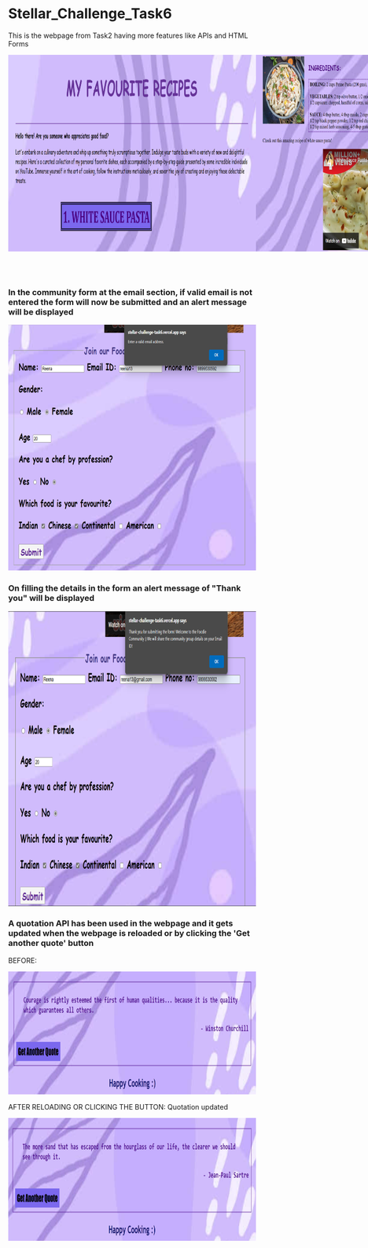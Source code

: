 # Stellar_Challenge_Task6
This is the webpage from Task2 having more features like APIs and HTML Forms
<div style="display: flex; justify-content: space-between;">
  <img src="https://github.com/rkaur9603/Stellar_Challenge_Task6/blob/3e276c4edd3c42af0333106d0ee686a680173a90/img/Screenshot%202023-12-31%20213725.png" alt="Image 1" width="800" height="400">
  <img src="https://github.com/rkaur9603/Stellar_Challenge_Task6/blob/3e276c4edd3c42af0333106d0ee686a680173a90/img/Screenshot%202023-12-31%20213746.png" alt="Image 2" width="800" height="400">
  <img src="https://github.com/rkaur9603/Stellar_Challenge_Task6/blob/3e276c4edd3c42af0333106d0ee686a680173a90/img/Screenshot%202023-12-31%20213811.png" alt="Image 3" width="800" height="350">
  <img src="https://github.com/rkaur9603/Stellar_Challenge_Task6/blob/3e276c4edd3c42af0333106d0ee686a680173a90/img/Screenshot%202023-12-31%20213841.png" alt="Image 4" width="800" height="300">
  <img src="https://github.com/rkaur9603/Stellar_Challenge_Task6/blob/3e276c4edd3c42af0333106d0ee686a680173a90/img/Screenshot%202023-12-31%20213908.png" alt="Image 5" width="800" height="450">
  <img src="https://github.com/rkaur9603/Stellar_Challenge_Task6/blob/3e276c4edd3c42af0333106d0ee686a680173a90/img/Screenshot%202023-12-31%20213926.png" alt="Image 6" width="800" height="250">
</div>

<h3> In the community form at the email section, if valid email is not entered the form will now be submitted and an alert message will be displayed</h3>
<img src="https://github.com/rkaur9603/Stellar_Challenge_Task6/blob/2c7fc817544bded6e0a8ea93e0e095dfba1165b0/img/Screenshot%202023-12-31%20215047.png" alt="Image 7" width="800" height="500">

<h3>On filling the details in the form an alert message of "Thank you" will be displayed</h3>
<img src="https://github.com/rkaur9603/Stellar_Challenge_Task6/blob/2c7fc817544bded6e0a8ea93e0e095dfba1165b0/img/Screenshot%202023-12-31%20215141.png" alt="Image 8" width="800" height="600">

<h3>A quotation API has been used in the webpage and it gets updated when the webpage is reloaded or by clicking the 'Get another quote' button</h3>
<p>BEFORE: </p>
<img src="https://github.com/rkaur9603/Stellar_Challenge_Task6/blob/3e276c4edd3c42af0333106d0ee686a680173a90/img/Screenshot%202023-12-31%20213926.png" alt="Image 8" width="800" height="250">
<p> AFTER RELOADING OR CLICKING THE BUTTON: Quotation updated </p>
<img src="https://github.com/rkaur9603/Stellar_Challenge_Task6/blob/2c7fc817544bded6e0a8ea93e0e095dfba1165b0/img/Screenshot%202023-12-31%20215211.png" alt="Image 8" width="800" height="250">
